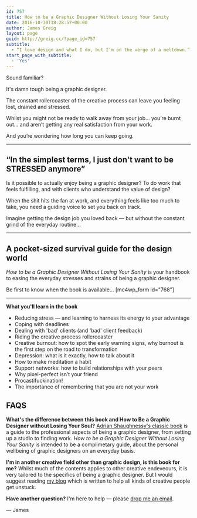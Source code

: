 ```yaml
---
id: 757
title: How to be a Graphic Designer Without Losing Your Sanity
date: 2016-10-30T18:28:57+00:00
author: James Greig
layout: page
guid: http://greig.cc/?page_id=757
subtitle:
  - “I love design and what I do, but I’m on the verge of a meltdown.”
start_page_with_subtitle:
  - 'Yes'
---
```

Sound familiar?

It's damn tough being a graphic designer.

The constant rollercoaster of the creative process can leave you feeling lost, drained and stressed.

Whilst you might not be ready to walk away from your job… you’re burnt out... and aren’t getting any real satisfaction from your work.

And you’re wondering how long you can keep going.

- - -

## “In the simplest terms, I just don't want to be STRESSED anymore”

Is it possible to actually enjoy being a graphic designer? To do work that feels fulfilling, and with clients who understand the value of design?

When the shit hits the fan at work, and everything feels like too much to take, you need a guiding voice to set you back on track.

Imagine getting the design job you loved back — but without the constant grind of the everyday routine...

- - -

## A pocket-sized survival guide for the design world

_How to be a Graphic Designer Without Losing Your Sanity_ is your handbook to easing the everyday stresses and strains of being a graphic designer.

Be first to know when the book is available...
[mc4wp_form id="768"]

----

**What you'll learn in the book**

* Reducing stress — and learning to harness its energy to your advantage
* Coping with deadlines
* Dealing with 'bad' clients (and 'bad' client feedback)
* Riding the creative process rollercoaster
* Creative burnout: how to spot the early warning signs, why burnout is the first step on the road to transformation
* Depression: what is it exactly, how to talk about it
* How to make meditation a habit
* Support networks: how to build relationships with your peers
* Why pixel-perfect isn’t your friend
* Procastifuckination!
* The importance of remembering that you are not your work



## FAQS

**What's the difference between this book and How to Be a Graphic Designer without Losing Your Soul?**
[Adrian Shaughnessy's classic book][1] is a guide to the professional aspects of being a graphic designer, from setting up a studio to finding work. *How to be a Graphic Designer Without Losing Your Sanity* is intended to be a complimetary guide, about the personal wellbeing of graphic designers on an everyday basis.

[1]: http://amzn.to/2c9Hm7T

**I'm in another creative field other than graphic design, is this book for me?**
Whilst much of the contents applies to other creative endeveours, it is very tailored to the specifics of being a graphic designer. But I would suggest reading [my blog][2] which is written to help all kinds of creative people get unstuck.

**Have another question?**
I'm here to help — please [drop me an email][3].

— James

[2]: /articles
[3]: mailto:james@greig.cc?subject=Sanity